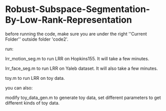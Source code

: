 # Robust-Subspace-Segmentation-By-Low-Rank-Representation

before running the code, make sure you are under the right ''Current Folder'' outside folder 'code2'. 

run:

lrr_motion_seg.m to run LRR on Hopkins155. It will take a few minutes.

lrr_face_seg.m to run LRR on Yaleb dataset. It will also take a few minutes.

toy.m to run LRR on toy data.

you can also:

modify toy_data_gen.m to generate toy data, set different parameters to get different kinds of toy data. 

